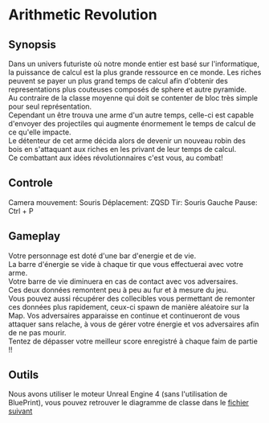# Arithmetic Revolution

## Synopsis

Dans un univers futuriste où notre monde entier est basé sur l'informatique, la puissance de calcul est la plus grande ressource en ce monde.
Les riches peuvent se payer un plus grand temps de calcul afin d'obtenir des representations plus couteuses composés de sphere et autre pyramide.  
Au contraire de la classe moyenne qui doit se contenter de bloc très simple pour seul représentation.  
Cependant un être trouva une arme d'un autre temps, celle-ci est capable d'envoyer des projectiles qui augmente énormement le temps de calcul de ce qu'elle impacte.  
Le détenteur de cet arme décida alors de devenir un nouveau robin des bois en s'attaquant aux riches en les privant de leur temps de calcul.  
Ce combattant aux idées révolutionnaires c'est vous, au combat!  

## Controle

Camera mouvement: Souris
Déplacement: ZQSD
Tir: Souris Gauche
Pause: Ctrl + P

## Gameplay

Votre personnage est doté d'une bar d'energie et de vie.  
La barre d'énergie se vide à chaque tir que vous effectuerai avec votre arme.  
Votre barre de vie diminuera en cas de contact avec vos adversaires.  
Ces deux données remontent peu à peu au fur et à mesure du jeu.  
Vous pouvez aussi récupérer des collecibles vous permettant de remonter ces données plus rapidement, ceux-ci spawn de manière aléatoire sur la Map.
Vos adversaires apparaisse en continue et continueront de vous attaquer sans relache, à vous de gérer votre énergie et vos adversaires afin de ne pas mourir.  
Tentez de dépasser votre meilleur score enregistré à chaque faim de partie !!  

## Outils

Nous avons utiliser le moteur Unreal Engine 4 (sans l'utilisation de BluePrint), vous pouvez retrouver le diagramme de classe dans le [fichier suivant](./Class.mdj)  

